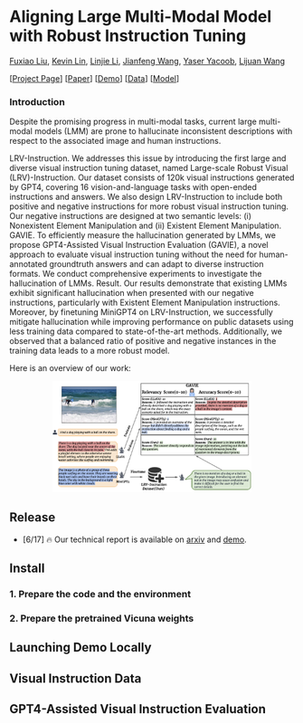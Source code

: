 # Aligning Large Multi-Modal Model with Robust Instruction Tuning
[Fuxiao Liu](https://fuxiaoliu.github.io/), [Kevin Lin](https://sites.google.com/site/kevinlin311tw/me), [Linjie Li](https://www.microsoft.com/en-us/research/people/linjli/), [Jianfeng Wang](http://jianfengwang.me/), [Yaser Yacoob](https://www.umiacs.umd.edu/people/yaser), [Lijuan Wang](https://www.microsoft.com/en-us/research/people/lijuanw/)

[[Project Page](https://fuxiaoliu.github.io/LRV/)] [[Paper](https://fuxiaoliu.github.io/LRV/)] [[Demo](https://fuxiaoliu.github.io/LRV/)]  [[Data](https://fuxiaoliu.github.io/LRV/)] [[Model](https://fuxiaoliu.github.io/LRV/)]
### Introduction
Despite the promising progress in multi-modal tasks, current large multi-modal models (LMM) are prone to hallucinate inconsistent descriptions with respect to the associated image and human instructions.

LRV-Instruction. We addresses this issue by introducing the first large and diverse visual instruction tuning dataset, named Large-scale Robust Visual (LRV)-Instruction. Our dataset consists of 120k visual instructions generated by GPT4, covering 16 vision-and-language tasks with open-ended instructions and answers. We also design LRV-Instruction to include both positive and negative instructions for more robust visual instruction tuning. Our negative instructions are designed at two semantic levels: (i) Nonexistent Element Manipulation and (ii) Existent Element Manipulation.
GAVIE. To efficiently measure the hallucination generated by LMMs, we propose GPT4-Assisted Visual Instruction Evaluation (GAVIE), a novel approach to evaluate visual instruction tuning without the need for human-annotated groundtruth answers and can adapt to diverse instruction formats. We conduct comprehensive experiments to investigate the hallucination of LMMs.
Result. Our results demonstrate that existing LMMs exhibit significant hallucination when presented with our negative instructions, particularly with Existent Element Manipulation instructions. Moreover, by finetuning MiniGPT4 on LRV-Instruction, we successfully mitigate hallucination while improving performance on public datasets using less training data compared to state-of-the-art methods. Additionally, we observed that a balanced ratio of positive and negative instances in the training data leads to a more robust model.

Here is an overview of our work:

<p align="center">
    <a href="https://llava.hliu.cc/"><img src="./model.png" width="70%"></a> <br>
</p>

## Release
- [6/17] 🔥 Our technical report is available on [arxiv](https://fuxiaoliu.github.io/LRV/) and [demo](https://fuxiaoliu.github.io/LRV/).


## Install
### 1. Prepare the code and the environment
### 2. Prepare the pretrained Vicuna weights

## Launching Demo Locally

## Visual Instruction Data

## GPT4-Assisted Visual Instruction Evaluation
